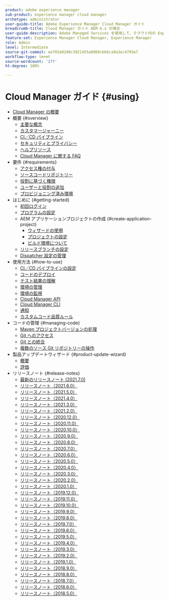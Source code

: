 ```yaml
---
product: adobe experience manager
sub-product: experience manager cloud manager
archetype: administrator
user-guide-title: Adobe Experience Manager Cloud Manager ガイド
breadcrumb-title: Cloud Manager ガイド AEM 6.x の場合
user-guide-description: Adobe Managed Services を使用して、クラウド内の Experience Manager を自己管理する方法について学習します。
feature-set: Experience Manager Cloud Manager, Experience Manager
role: Admin
level: Intermediate
source-git-commit: ee701dd2d0c3921455a0960cbb6ca9a3ec4793e7
workflow-type: tm+mt
source-wordcount: '277'
ht-degree: 100%

---
```



# Cloud Manager ガイド {#using}

+ [Cloud Manager の概要](introduction-to-cloud-manager.md)
+ 概要 {#overview}
   + [主要な概念](key-concepts.md)
   + [カスタマージャーニー](customer-journey.md)
   + [CI／CD パイプライン](ci-cd-pipeline.md)
   + [セキュリティとプライバシー](security-and-privacy.md)
   + [ヘルプリソース](help-resources.md)
   + [Cloud Manager に関する FAQ](cloud-manager-faqs.md)
+ 要件 {#requirements}
   + [アクセス権の付与](access-rights-granted.md)
   + [ソースコードリポジトリー](source-code-repository.md)
   + [役割に基づく権限](role-based-permissions.md)
   + [ユーザーと役割の追加](setting-up-users-and-roles.md)
   + [プロビジョニング済み環境](environments-provisioned.md)
+ はじめに {#getting-started}
   + [初回ログイン](first-time-login.md)
   + [プログラムの設定](setting-up-program.md)
   + AEM アプリケーションプロジェクトの作成 {#create-application-project}
      + [ウィザードの使用](using-the-wizard.md)
      + [プロジェクトの設定](setting-up-project.md)
      + [ビルド環境について](build-environment-details.md)
   + [リリースブランチの設定](configure-your-release-branches.md)
   + [Dispatcher 設定の管理](dispatcher-configurations.md)
+ 使用方法 {#how-to-use}
   + [CI／CD パイプラインの設定](configuring-pipeline.md)
   + [コードのデプロイ](deploying-code.md)
   + [テスト結果の理解](understand-your-test-results.md)
   + [環境の管理](manage-your-environment.md)
   + [環境の監視](monitor-your-environments.md)
   + [Cloud Manager API](https://www.adobe.io/apis/experiencecloud/cloud-manager/docs.html)
   + [Cloud Manager CLI](https://github.com/adobe/aio-cli-plugin-cloudmanager/blob/main/README.md)
   + [通知](notifications.md)
   + [カスタムコード品質ルール](custom-code-quality-rules.md)
+ コードの管理 {#managing-code}
   + [Maven プロジェクトバージョンの処理](activating-maven-project.md)
   + [Git へのアクセス](accessing-git.md)
   + [Git との統合](setup-cloud-manager-git-integration.md)
   + [複数のソース Git リポジトリーの操作](/help/using/working-with-multiple-source-git-repos.md)
+ 製品アップデートウィザード {#product-update-wizard}
   + [概要](overview-productupdate-wizard.md)
   + [評価](evaluation.md)
+ リリースノート {#release-notes}
   + [最新のリリースノート (2021.7.0)](release-notes-current.md)
   + [リリースノート（2021.6.0）](release-notes-2021-6-0.md)
   + [リリースノート（2021.5.0）](release-notes-2021-5-0.md)
   + [リリースノート（2021.4.0）](release-notes-2021-4-0.md)
   + [リリースノート（2021.3.0）](release-notes-2021-3-0.md)
   + [リリースノート（2021.2.0）](release-notes-2021-2-0.md)
   + [リリースノート（2020.12.0）](release-notes-2020-12-0.md)
   + [リリースノート（2020.11.0）](release-notes-2020-11-0.md)
   + [リリースノート（2020.10.0）](release-notes-2020-10-0.md)
   + [リリースノート（2020.9.0）](release-notes-2020-9-0.md)
   + [リリースノート（2020.8.0）](release-notes-2020-8-0.md)
   + [リリースノート（2020.7.0）](release-notes-2020-7-0.md)
   + [リリースノート（2020.6.0）](release-notes-2020-6-0.md)
   + [リリースノート（2020.5.0）](release-notes-2020-5-0.md)
   + [リリースノート（2020.4.0）](release-notes-2020-4-0.md)
   + [リリースノート（2020.3.0）](release-notes-2020-3-0.md)
   + [リリースノート（2020.2.0）](release-notes-2020-2-0.md)
   + [リリースノート（2020.1.0）](release-notes-2020-1-0.md)
   + [リリースノート（2019.12.0）](release-notes-2019-12-0.md)
   + [リリースノート（2019.11.0）](release-notes-2019-11-0.md)
   + [リリースノート（2019.10.0）](release-notes-2019-10-0.md)
   + [リリースノート（2019.9.0）](release-notes-2019-9-0.md)
   + [リリースノート（2019.8.0）](release-notes-2019-8-0.md)
   + [リリースノート（2019.7.0）](release-notes-2019-7-0.md)
   + [リリースノート（2019.6.0）](release-notes-2019-6-0.md)
   + [リリースノート（2019.5.0）](release-notes-2019-5-0.md)
   + [リリースノート（2019.4.0）](release-notes-2019-4-0.md)
   + [リリースノート（2019.3.0）](release-notes-2019-3-0.md)
   + [リリースノート（2019.2.0）](release-notes-2019-2-0.md)
   + [リリースノート（2019.1.0）](release-notes-2019-1-0.md)
   + [リリースノート（2018.9.0）](release-notes-2018-9-0.md)
   + [リリースノート（2018.8.0）](release-notes-2018-8-0.md)
   + [リリースノート（2018.7.0）](release-notes-2018-7-0.md)
   + [リリースノート（2018.6.0）](release-notes-2018-6-0.md)
   + [リリースノート（2018.5.0）](release-notes-2018-5-0.md)
